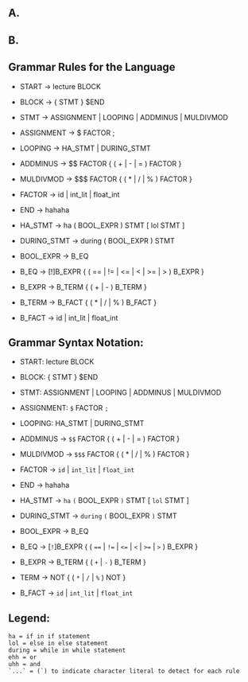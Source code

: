 ## A. 


## B. 
## Grammar Rules for the Language
- START -> lecture BLOCK
- BLOCK -> { STMT } $END
- STMT -> ASSIGNMENT | LOOPING | ADDMINUS | MULDIVMOD
- ASSIGNMENT -> $ FACTOR ;
- LOOPING -> HA_STMT | DURING_STMT
- ADDMINUS -> $$ FACTOR { ( + | - | = ) FACTOR }
- MULDIVMOD -> $$$ FACTOR { ( * | / | % ) FACTOR }
- FACTOR -> id | int_lit | float_int 
- END -> hahaha

- HA_STMT -> ha ( BOOL_EXPR ) STMT [ lol STMT ]     
- DURING_STMT -> during ( BOOL_EXPR ) STMT                

- BOOL_EXPR -> B_EQ      
- B_EQ -> [!]B_EXPR { ( == | != | <= | < | >= | > ) B_EXPR }
- B_EXPR -> B_TERM { ( + | - ) B_TERM }
- B_TERM -> B_FACT { ( * | / | % ) B_FACT }
- B_FACT -> id | int_lit | float_int 

## Grammar Syntax Notation:
- START: lecture BLOCK
- BLOCK: { STMT } $END
- STMT: ASSIGNMENT | LOOPING | ADDMINUS | MULDIVMOD
- ASSIGNMENT: `$` FACTOR `;`
- LOOPING: HA_STMT | DURING_STMT
- ADDMINUS -> `$$` FACTOR { ( + | - | = ) FACTOR }
- MULDIVMOD -> `$$$` FACTOR { ( * | / | % ) FACTOR }
- FACTOR -> `id` | `int_lit` | `float_int` 
- END -> hahaha

- HA_STMT -> `ha` `(` BOOL_EXPR `)` STMT [ `lol` STMT ]     
- DURING_STMT -> `during` `(` BOOL_EXPR `)` STMT                

- BOOL_EXPR -> B_EQ    
- B_EQ -> [`!`]B_EXPR { ( `==` | `!=` | `<=` | `<` | `>=` | `>` ) B_EXPR }
- B_EXPR -> B_TERM { ( `+` | `-` ) B_TERM }
- TERM -> NOT { ( `*` | `/` | `%` ) NOT }
- B_FACT -> `id` | `int_lit` | `float_int` 

## Legend: 
```
ha = if in if statement
lol = else in else statement
during = while in while statement
ehh = or 
uhh = and
`...` = (`) to indicate character literal to detect for each rule
```
